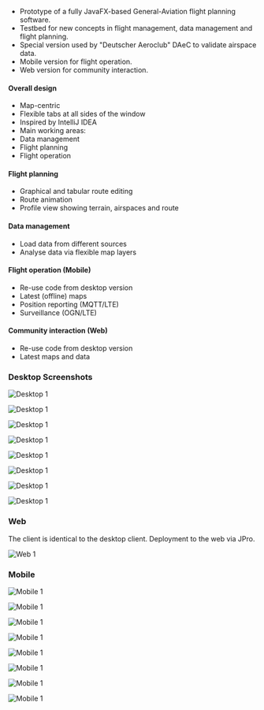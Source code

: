 - Prototype of a fully JavaFX-based General-Aviation flight planning software.
- Testbed for new concepts in flight management, data management and flight planning.
- Special version used by "Deutscher Aeroclub" DAeC to validate airspace data.
- Mobile version for flight operation.
- Web version for community interaction.

#### Overall design

- Map-centric
- Flexible tabs at all sides of the window
- Inspired by IntelliJ IDEA
- Main working areas:
- Data management
- Flight planning
- Flight operation

#### Flight planning
- Graphical and tabular route editing
- Route animation
- Profile view showing terrain, airspaces and route

#### Data management
- Load data from different sources
- Analyse data via flexible map layers

#### Flight operation (Mobile)
- Re-use code from desktop version
- Latest (offline) maps
- Position reporting (MQTT/LTE)
- Surveillance (OGN/LTE)

#### Community interaction (Web)
- Re-use code from desktop version
- Latest maps and data

### Desktop Screenshots

![Desktop 1](images/desktop/mpcopilot-desktop-01.png)

![Desktop 1](images/desktop/mpcopilot-desktop-02.png)

![Desktop 1](images/desktop/mpcopilot-desktop-03.png)

![Desktop 1](images/desktop/mpcopilot-desktop-04.png)

![Desktop 1](images/desktop/mpcopilot-desktop-05.png)

![Desktop 1](images/desktop/mpcopilot-desktop-06.png)

![Desktop 1](images/desktop/mpcopilot-desktop-07.png)

![Desktop 1](images/desktop/mpcopilot-desktop-08.png)

### Web

The client is identical to the desktop client. Deployment to the web via JPro.

![Web 1](images/web/mpcopilot-web-01.jpg)

### Mobile

![Mobile 1](images/mobile/mpcopilot-mobile-01-01.jpg)

![Mobile 1](images/mobile/mpcopilot-mobile-01-02.jpg)

![Mobile 1](images/mobile/mpcopilot-mobile-02-01.jpg)

![Mobile 1](images/mobile/mpcopilot-mobile-02-02.jpg)

![Mobile 1](images/mobile/mpcopilot-mobile-03-01.jpg)

![Mobile 1](images/mobile/mpcopilot-mobile-03-02.jpg)

![Mobile 1](images/mobile/mpcopilot-mobile-04-01.jpg)

![Mobile 1](images/mobile/mpcopilot-mobile-04-02.jpg)

